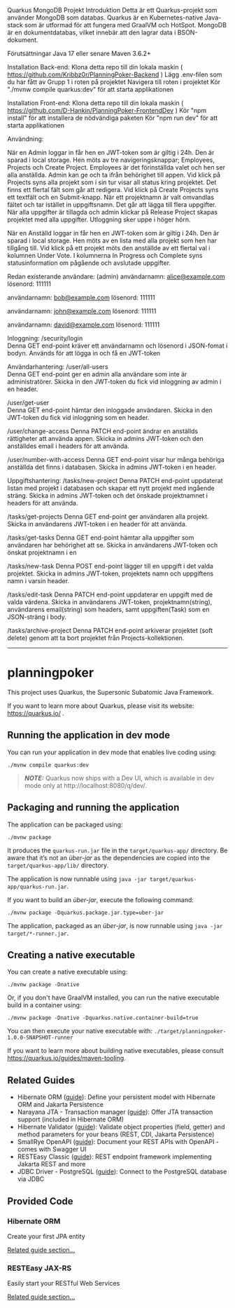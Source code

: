 Quarkus MongoDB Projekt
Introduktion
Detta är ett Quarkus-projekt som använder MongoDB som databas. Quarkus är en Kubernetes-native Java-stack som är utformad för att fungera med GraalVM och HotSpot. MongoDB är en dokumentdatabas, vilket innebär att den lagrar data i BSON-dokument.

Förutsättningar
Java 17 eller senare
Maven 3.6.2+


Installation Back-end:
Klona detta repo till din lokala maskin  ( https://github.com/Kribbz0r/PlanningPoker-Backend )
Lägg .env-filen som du har fått av Grupp 1 i roten på projektet
Navigera till roten i projektet
Kör "./mvnw compile quarkus:dev" för att starta applikationen


Installation Front-end:
Klona detta repo till din lokala maskin   ( https://github.com/D-Hankin/PlanningPoker-FrontendDev )
Kör "npm install" för att installera de nödvändiga paketen
Kör "npm run dev" för att starta applikationen



Användning:

När en Admin loggar in får hen en JWT-token som är giltig i 24h. Den är sparad i local storage. Hen möts av tre navigeringsknappar; Employees, Projects och Create Project. Employees är det förinställda valet och hen ser alla anställda. Admin kan ge och ta ifrån behörighet till appen.
Vid klick på Projects syns alla projekt som i sin tur visar all status kring projektet. Det finns ett flertal fält som går att redigera.
Vid klick på Create Projects syns ett textfält och en Submit-knapp. När ett projektnamn är valt omvandlas fältet och tar istället in uppgiftsnamn. Det går att lägga till flera uppgifter. När alla uppgifter är tillagda och admin klickar på Release Project skapas projektet med alla uppgifter.
Utloggning sker uppe i höger hörn.

När en Anställd loggar in får hen en JWT-token som är giltig i 24h. Den är sparad i local storage. Hen möts av en lista med alla projekt som hen har tillgång till. Vid klick på ett projekt möts den anställde av ett flertal val i kolumnen Under Vote. I kolumnerna In Progress och Complete syns statusinformation om pågående och avslutade uppgifter.



Redan existerande användare:
(admin)
användarnamn: alice@example.com
lösenord: 111111

användarnamn: bob@example.com
lösenord: 111111

användarnamn: john@example.com
lösenord: 111111

användarnamn: david@example.com
lösenord: 111111



Inloggning:
/security/login    
                Denna GET end-point kräver ett användarnamn och lösenord i JSON-fomat i bodyn.
                Används för att lögga in och få en JWT-token

Användarhantering:
/user/all-users    
                Denna GET end-point ger en admin alla användare som inte är administratörer.
                Skicka in den JWT-token du fick vid inloggning av admin i en header.

/user/get-user     
                Denna GET end-point hämtar den inloggade användaren.
                Skicka in den JWT-token du fick vid inloggning som en header.

/user/change-access
                Denna PATCH end-point ändrar en anställds rättigheter att använda appen.
                Skicka in admins JWT-token och den anställdes email i headers för att använda.

/user/number-with-access
                Denna GET end-point visar hur många behöriga anställda det finns i databasen.
                Skicka in admins JWT-token i en header.

Uppgiftshantering:
/tasks/new-project
                Denna PATCH end-point uppdaterat listan med projekt i databasen och skapar ett nytt projekt med ingående sträng.
                Skicka in admins JWT-token och det önskade projektnamnet i headers för att använda.

/tasks/get-projects
                Denna GET end-point ger användaren alla projekt.
                Skicka in användarens JWT-token i en header för att använda.

/tasks/get-tasks
                Denna GET end-point hämtar alla uppgifter som användaren har behörighet att se.
                Skicka in användarens JWT-token och önskat projektnamn i en 

/tasks/new-task
                Denna POST end-point lägger till en uppgift i det valda projektet.
                Skicka in admins JWT-token, projektets namn och uppgiftens namn i varsin header.

/tasks/edit-task
                Denna PATCH end-point uppdaterar en uppgift med de valda värdena.
                Skicka in användarens JWT-token, projektnamn(string), användarens email(string) som headers, samt
                 uppgiften(Task) som en JSON-sträng i body. 

/tasks/archive-project
                Denna PATCH end-point arkiverar projektet (soft delete) genom att ta bort projektet från Projects-kollektionen.




******************************************************************************************************




# planningpoker

This project uses Quarkus, the Supersonic Subatomic Java Framework.

If you want to learn more about Quarkus, please visit its website: https://quarkus.io/ .

## Running the application in dev mode

You can run your application in dev mode that enables live coding using:
```shell script
./mvnw compile quarkus:dev
```

> **_NOTE:_**  Quarkus now ships with a Dev UI, which is available in dev mode only at http://localhost:8080/q/dev/.

## Packaging and running the application

The application can be packaged using:
```shell script
./mvnw package
```
It produces the `quarkus-run.jar` file in the `target/quarkus-app/` directory.
Be aware that it’s not an _über-jar_ as the dependencies are copied into the `target/quarkus-app/lib/` directory.

The application is now runnable using `java -jar target/quarkus-app/quarkus-run.jar`.

If you want to build an _über-jar_, execute the following command:
```shell script
./mvnw package -Dquarkus.package.jar.type=uber-jar
```

The application, packaged as an _über-jar_, is now runnable using `java -jar target/*-runner.jar`.

## Creating a native executable

You can create a native executable using: 
```shell script
./mvnw package -Dnative
```

Or, if you don't have GraalVM installed, you can run the native executable build in a container using: 
```shell script
./mvnw package -Dnative -Dquarkus.native.container-build=true
```

You can then execute your native executable with: `./target/planningpoker-1.0.0-SNAPSHOT-runner`

If you want to learn more about building native executables, please consult https://quarkus.io/guides/maven-tooling.

## Related Guides

- Hibernate ORM ([guide](https://quarkus.io/guides/hibernate-orm)): Define your persistent model with Hibernate ORM and Jakarta Persistence
- Narayana JTA - Transaction manager ([guide](https://quarkus.io/guides/transaction)): Offer JTA transaction support (included in Hibernate ORM)
- Hibernate Validator ([guide](https://quarkus.io/guides/validation)): Validate object properties (field, getter) and method parameters for your beans (REST, CDI, Jakarta Persistence)
- SmallRye OpenAPI ([guide](https://quarkus.io/guides/openapi-swaggerui)): Document your REST APIs with OpenAPI - comes with Swagger UI
- RESTEasy Classic ([guide](https://quarkus.io/guides/resteasy)): REST endpoint framework implementing Jakarta REST and more
- JDBC Driver - PostgreSQL ([guide](https://quarkus.io/guides/datasource)): Connect to the PostgreSQL database via JDBC

## Provided Code

### Hibernate ORM

Create your first JPA entity

[Related guide section...](https://quarkus.io/guides/hibernate-orm)



### RESTEasy JAX-RS

Easily start your RESTful Web Services

[Related guide section...](https://quarkus.io/guides/getting-started#the-jax-rs-resources)
